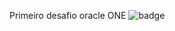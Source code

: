 Primeiro desafio oracle ONE
![badge](https://github.com/Luan-S-Silva/Challenger-Codificador-Oracle-ONE/assets/132929887/67154a8f-c1d6-4dd5-bcb7-ef9146733bdc)
